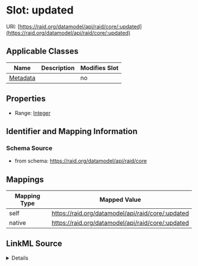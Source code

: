 

# Slot: updated



URI: [https://raid.org/datamodel/api/raid/core/:updated](https://raid.org/datamodel/api/raid/core/:updated)



<!-- no inheritance hierarchy -->





## Applicable Classes

| Name | Description | Modifies Slot |
| --- | --- | --- |
| [Metadata](../classes/Metadata.md) |  |  no  |







## Properties

* Range: [Integer](../types/Integer.md)





## Identifier and Mapping Information







### Schema Source


* from schema: https://raid.org/datamodel/api/raid/core




## Mappings

| Mapping Type | Mapped Value |
| ---  | ---  |
| self | https://raid.org/datamodel/api/raid/core/:updated |
| native | https://raid.org/datamodel/api/raid/core/:updated |




## LinkML Source

<details>
```yaml
name: updated
from_schema: https://raid.org/datamodel/api/raid/core
rank: 1000
alias: updated
owner: Metadata
domain_of:
- Metadata
range: integer

```
</details>